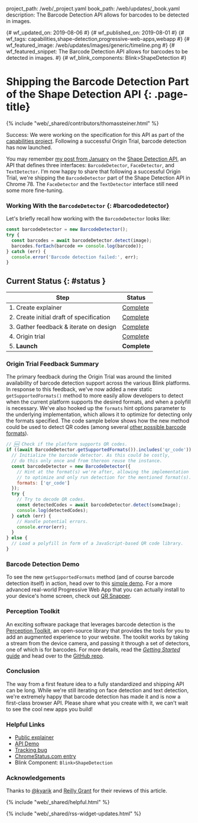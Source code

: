 project_path: /web/_project.yaml
book_path: /web/updates/_book.yaml
description: The Barcode Detection API allows for barcodes to be detected in images.

{# wf_updated_on: 2019-08-06 #}
{# wf_published_on: 2019-08-01 #}
{# wf_tags: capabilities,shape-detection,progressive-web-apps,webapp #}
{# wf_featured_image: /web/updates/images/generic/timeline.png #}
{# wf_featured_snippet: The Barcode Detection API allows for barcodes to be detected in images. #}
{# wf_blink_components: Blink>ShapeDetection #}

# Shipping the Barcode Detection Part of the Shape Detection API {: .page-title}

{% include "web/_shared/contributors/thomassteiner.html" %}

<div class="clearfix"></div>

Success: We were working on the specification for this API as part of the
[capabilities project](/web/updates/capabilities). Following a successful Origin Trial,
barcode detection has now launched.

You may remember [my post from January](../01/shape-detection)
on the [Shape Detection API](https://wicg.github.io/shape-detection-api),
an API that defines three interfaces: `BarcodeDetector`, `FaceDetector`,
and `TextDetector`. I'm now happy to share that following a successful Origin Trial,
we're shipping the `BarcodeDetector` part of the Shape Detection API in Chrome&nbsp;78.
The `FaceDetector` and the `TextDetector` interface still need some more fine-tuning.

### Working With the `BarcodeDetector` {: #barcodedetector}

Let's briefly recall how working with the `BarcodeDetector` looks like:

```js
const barcodeDetector = new BarcodeDetector();
try {
  const barcodes = await barcodeDetector.detect(image);
  barcodes.forEach(barcode => console.log(barcode));
} catch (err) {
  console.error('Barcode detection failed:', err);
}
```

## Current Status {: #status }

| Step                                       | Status                               |
| ------------------------------------------ | ------------------------------------ |
| 1. Create explainer                        | [Complete][explainer]                |
| 2. Create initial draft of specification   | [Complete][spec]                     |
| 3. Gather feedback & iterate on design     | [Complete][wicg-discourse]           |
| 4. Origin trial                            | [Complete][ot]                       |
| 5. **Launch**                              | **Complete**                         |

### Origin Trial Feedback Summary

The primary feedback during the Origin Trial was around the limited availability
of barcode detection support across the various Blink platforms.
In response to this feedback, we've now added a new static `getSupportedFormats()` method
to more easily allow developers to detect when the current platform supports
the desired formats, and when a polyfill is necessary.
We've also hooked up the `formats` hint options parameter to the underlying implementation,
which allows it to optimize for detecting only the formats specified.
The code sample below shows how the new method could be used to detect QR codes
(among several
[other possible barcode formats](https://wicg.github.io/shape-detection-api/#enumdef-barcodeformat)).

```js
// 🆕 Check if the platform supports QR codes.
if ((await BarcodeDetector.getSupportedFormats()).includes('qr_code')) {
  // Initialize the barcode detector. As this could be costly,
  // do this only once and from thereon reuse the instance.
  const barcodeDetector = new BarcodeDetector({
    // Hint at the format(s) we're after, allowing the implementation
    // to optimize and only run detection for the mentioned format(s).
    formats: ['qr_code']
  });
  try {
    // Try to decode QR codes.
    const detectedCodes = await barcodeDetector.detect(someImage);
    console.log(detectedCodes);
  } catch (err) {
    // Handle potential errors.
    console.error(err);
  }
} else {
  // Load a polyfill in form of a JavaScript-based QR code library.
}
```

### Barcode Detection Demo

To see the new `getSupportedFormats` method (and of course barcode detection itself) in action,
head over to this [simple demo][demo].
For a more advanced real-world Progressive Web App
that you can actually install to your device's home screen,
check out [QR Snapper](https://qrsnapper.com/).

### Perception Toolkit

An exciting software package that leverages barcode detection is the
[Perception Toolkit](https://perceptiontoolkit.dev/), an open-source library
that provides the tools for you to add an augmented experience to your website.
The toolkit works by taking a stream from the device camera,
and passing it through a set of detectors, one of which is for barcodes.
For more details, read the
[*Getting Started* guide](https://perceptiontoolkit.dev/getting-started/)
and head over to the
[GitHub repo](https://github.com/GoogleChromeLabs/perception-toolkit/).

### Conclusion

The way from a first feature idea to a fully standardized and shipping API can be long.
While we're still iterating on face detection and text detection,
we're extremely happy that barcode detection has made it and is now a first-class browser API.
Please share what you create with it, we can't wait to see the cool new apps you build!

### Helpful Links

* [Public explainer][explainer]
* [API Demo][demo]
* [Tracking bug][cr-bug]
* [ChromeStatus.com entry][cr-status]
* Blink Component: `Blink>ShapeDetection`

### Acknowledgements

Thanks to [@kyarik](https://github.com/kyarik) and [Reilly Grant](https://github.com/reillyeon)
for their reviews of this article.

{% include "web/_shared/helpful.html" %}

{% include "web/_shared/rss-widget-updates.html" %}

[spec]: https://wicg.github.io/shape-detection-api
[issues]: https://github.com/WICG/shape-detection-api/issues
[demo]: https://glitch.com/~codelab-barcode-detection
[cr-bug]: https://bugs.chromium.org/p/chromium/issues/detail?id=728474
[cr-status]: https://www.chromestatus.com/feature/4757990523535360
[explainer]: https://docs.google.com/document/d/1QeCDBOoxkElAB0x7ZpM3VN3TQjS1ub1mejevd2Ik1gQ/edit
[wicg-discourse]: https://discourse.wicg.io/t/rfc-proposal-for-face-detection-api/1642/3
[ot]: https://developers.chrome.com/origintrials/#/view_trial/-2341871806232657919
